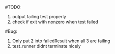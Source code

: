 #TODO:
1. output failing test properly
2. check if exit with nonzero when test failed

#Bug:

1. Only put 2 into failedResult when all 3 are failing
2. test_runner didnt terminate nicely

